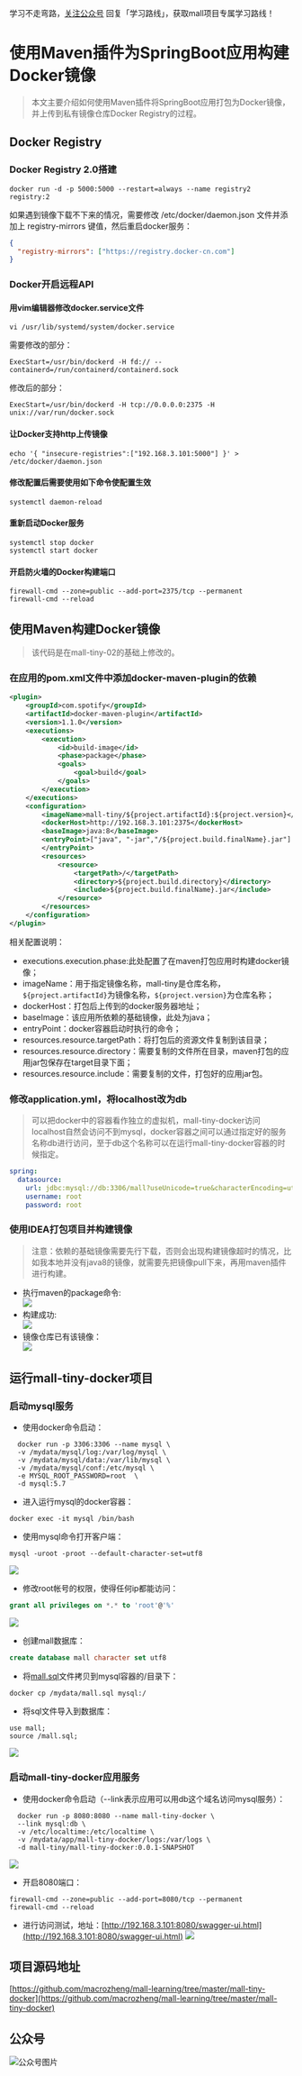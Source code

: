 学习不走弯路，[关注公众号](#公众号) 回复「学习路线」，获取mall项目专属学习路线！

# 使用Maven插件为SpringBoot应用构建Docker镜像
>本文主要介绍如何使用Maven插件将SpringBoot应用打包为Docker镜像，并上传到私有镜像仓库Docker Registry的过程。

## Docker Registry
### Docker Registry 2.0搭建
```shell
docker run -d -p 5000:5000 --restart=always --name registry2 registry:2
```
如果遇到镜像下载不下来的情况，需要修改 /etc/docker/daemon.json 文件并添加上 registry-mirrors 键值，然后重启docker服务：
```json
{
  "registry-mirrors": ["https://registry.docker-cn.com"]
}
```
### Docker开启远程API
#### 用vim编辑器修改docker.service文件
```
vi /usr/lib/systemd/system/docker.service
```
需要修改的部分：
```shell
ExecStart=/usr/bin/dockerd -H fd:// --containerd=/run/containerd/containerd.sock
```
修改后的部分：
```shell
ExecStart=/usr/bin/dockerd -H tcp://0.0.0.0:2375 -H unix://var/run/docker.sock
```
#### 让Docker支持http上传镜像
```shell
echo '{ "insecure-registries":["192.168.3.101:5000"] }' > /etc/docker/daemon.json
```
#### 修改配置后需要使用如下命令使配置生效
```shell
systemctl daemon-reload
```
#### 重新启动Docker服务
```shell
systemctl stop docker
systemctl start docker
```
#### 开启防火墙的Docker构建端口
```shell
firewall-cmd --zone=public --add-port=2375/tcp --permanent
firewall-cmd --reload
```

## 使用Maven构建Docker镜像
> 该代码是在mall-tiny-02的基础上修改的。

### 在应用的pom.xml文件中添加docker-maven-plugin的依赖

```xml
<plugin>
    <groupId>com.spotify</groupId>
    <artifactId>docker-maven-plugin</artifactId>
    <version>1.1.0</version>
    <executions>
        <execution>
            <id>build-image</id>
            <phase>package</phase>
            <goals>
                <goal>build</goal>
            </goals>
        </execution>
    </executions>
    <configuration>
        <imageName>mall-tiny/${project.artifactId}:${project.version}</imageName>
        <dockerHost>http://192.168.3.101:2375</dockerHost>
        <baseImage>java:8</baseImage>
        <entryPoint>["java", "-jar","/${project.build.finalName}.jar"]
        </entryPoint>
        <resources>
            <resource>
                <targetPath>/</targetPath>
                <directory>${project.build.directory}</directory>
                <include>${project.build.finalName}.jar</include>
            </resource>
        </resources>
    </configuration>
</plugin>
```
相关配置说明：
- executions.execution.phase:此处配置了在maven打包应用时构建docker镜像；
- imageName：用于指定镜像名称，mall-tiny是仓库名称，`${project.artifactId}`为镜像名称，`${project.version}`为仓库名称；
- dockerHost：打包后上传到的docker服务器地址；
- baseImage：该应用所依赖的基础镜像，此处为java；
- entryPoint：docker容器启动时执行的命令；
- resources.resource.targetPath：将打包后的资源文件复制到该目录；
- resources.resource.directory：需要复制的文件所在目录，maven打包的应用jar包保存在target目录下面；
- resources.resource.include：需要复制的文件，打包好的应用jar包。

### 修改application.yml，将localhost改为db
> 可以把docker中的容器看作独立的虚拟机，mall-tiny-docker访问localhost自然会访问不到mysql，docker容器之间可以通过指定好的服务名称db进行访问，至于db这个名称可以在运行mall-tiny-docker容器的时候指定。

```yml
spring:
  datasource:
    url: jdbc:mysql://db:3306/mall?useUnicode=true&characterEncoding=utf-8&serverTimezone=Asia/Shanghai
    username: root
    password: root
```

### 使用IDEA打包项目并构建镜像
>注意：依赖的基础镜像需要先行下载，否则会出现构建镜像超时的情况，比如我本地并没有java8的镜像，就需要先把镜像pull下来，再用maven插件进行构建。

- 执行maven的package命令:  
![](../images/refer_screen_68.png)
- 构建成功:  
![](../images/refer_screen_66.png)
- 镜像仓库已有该镜像：  
![](../images/refer_screen_67.png)

## 运行mall-tiny-docker项目

### 启动mysql服务
- 使用docker命令启动：
```shell
  docker run -p 3306:3306 --name mysql \
  -v /mydata/mysql/log:/var/log/mysql \
  -v /mydata/mysql/data:/var/lib/mysql \
  -v /mydata/mysql/conf:/etc/mysql \
  -e MYSQL_ROOT_PASSWORD=root  \
  -d mysql:5.7
```
- 进入运行mysql的docker容器：
```shell
docker exec -it mysql /bin/bash
```
- 使用mysql命令打开客户端：
```shell
mysql -uroot -proot --default-character-set=utf8
```
![](../images/refer_screen_69.png)
- 修改root帐号的权限，使得任何ip都能访问：
```sql
grant all privileges on *.* to 'root'@'%'
```
![](../images/refer_screen_70.png)
- 创建mall数据库：
```sql
create database mall character set utf8
```
- 将[mall.sql](https://github.com/macrozheng/mall-learning/blob/master/document/sql/mall.sql)文件拷贝到mysql容器的/目录下：
```shell
docker cp /mydata/mall.sql mysql:/
```
- 将sql文件导入到数据库：
```shell
use mall;
source /mall.sql;
```
![](../images/refer_screen_71.png)
### 启动mall-tiny-docker应用服务
- 使用docker命令启动（--link表示应用可以用db这个域名访问mysql服务）：
```shell
  docker run -p 8080:8080 --name mall-tiny-docker \
  --link mysql:db \
  -v /etc/localtime:/etc/localtime \
  -v /mydata/app/mall-tiny-docker/logs:/var/logs \
  -d mall-tiny/mall-tiny-docker:0.0.1-SNAPSHOT
```
![](../images/refer_screen_72.png)
- 开启8080端口：
```shell
firewall-cmd --zone=public --add-port=8080/tcp --permanent
firewall-cmd --reload
```
- 进行访问测试，地址：[http://192.168.3.101:8080/swagger-ui.html](http://192.168.3.101:8080/swagger-ui.html)
![](../images/refer_screen_73.png)

## 项目源码地址

[https://github.com/macrozheng/mall-learning/tree/master/mall-tiny-docker](https://github.com/macrozheng/mall-learning/tree/master/mall-tiny-docker)

## 公众号

![公众号图片](http://macro-oss.oss-cn-shenzhen.aliyuncs.com/mall/banner/qrcode_for_macrozheng_258.jpg)
